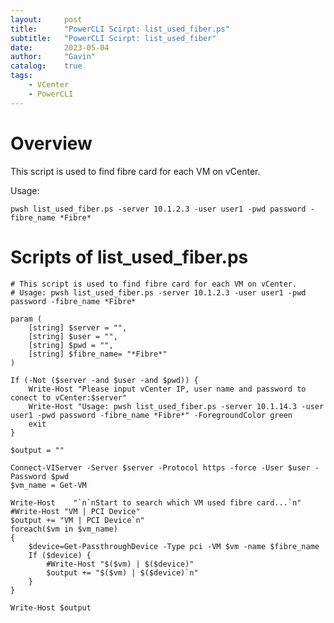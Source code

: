 ```yaml
---
layout:     post
title:      "PowerCLI Scirpt: list_used_fiber.ps"
subtitle:   "PowerCLI Scirpt: list_used_fiber"
date:       2023-05-04
author:     "Gavin"
catalog:    true
tags:
    - VCenter
    - PowerCLI
---
```



# Overview

This script is used to find fibre card for each VM on vCenter.

Usage:

```pwsh list_used_fiber.ps -server 10.1.2.3 -user user1 -pwd password -fibre_name *Fibre* ```


# Scripts of list_used_fiber.ps

```
# This script is used to find fibre card for each VM on vCenter.
# Usage: pwsh list_used_fiber.ps -server 10.1.2.3 -user user1 -pwd password -fibre_name *Fibre*

param (
    [string] $server = "",
    [string] $user = "",
    [string] $pwd = "",
    [string] $fibre_name= "*Fibre*"
)

If (-Not ($server -and $user -and $pwd)) {
    Write-Host "Please input vCenter IP, user name and password to conect to vCenter:$server"
    Write-Host "Usage: pwsh list_used_fiber.ps -server 10.1.14.3 -user user1 -pwd password -fibre_name *Fibre*" -ForegroundColor green
    exit
}

$output = ""

Connect-VIServer -Server $server -Protocol https -force -User $user -Password $pwd
$vm_name = Get-VM

Write-Host    "`n`nStart to search which VM used fibre card...`n"
#Write-Host "VM | PCI Device"
$output += "VM | PCI Device`n"
foreach($vm in $vm_name)
{
    $device=Get-PassthroughDevice -Type pci -VM $vm -name $fibre_name
    If ($device) {
	    #Write-Host "$($vm) | $($device)"
	    $output += "$($vm) | $($device)`n"
    }
}

Write-Host $output

```
